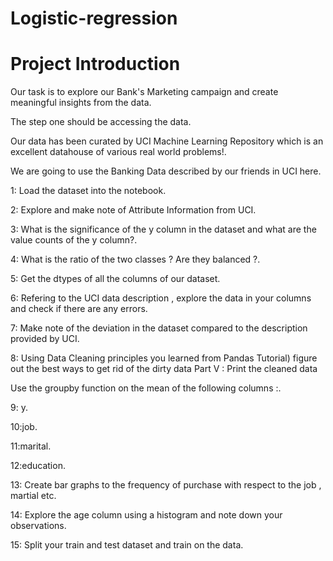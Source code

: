 # Logistic-regression

# Project Introduction

Our task is to explore our Bank's Marketing campaign and create meaningful insights from the data.

The step one should be accessing the data.

Our data has been curated by UCI Machine Learning Repository which is an excellent datahouse of various real world problems!.

We are going to use the Banking Data described by our friends in UCI here.

1: Load the dataset into the notebook.

2: Explore and make note of Attribute Information from UCI.

3: What is the significance of the y column in the dataset and what are the value counts of the y column?.

4: What is the ratio of the two classes ? Are they balanced ?.


5: Get the dtypes of all the columns of our dataset.

6: Refering to the UCI data description , explore the data in your columns and check if there are any errors.

7: Make note of the deviation in the dataset compared to the description provided by UCI.

8: Using Data Cleaning principles you learned from Pandas Tutorial) figure out the best ways to get rid of the dirty data Part V : Print the cleaned data

Use the groupby function on the mean of the following columns :.

9: y.

10:job.

11:marital.

12:education.


13: Create bar graphs to the frequency of purchase with respect to the job , martial etc.

14: Explore the age column using a histogram and note down your observations.

 15: Split your train and test dataset and train on the data.
